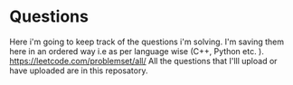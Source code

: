 # Questions
Here i'm going to keep track of the questions i'm solving. I'm saving them here in an ordered way i.e as per language wise (C++, Python etc. ).
https://leetcode.com/problemset/all/ All the questions that I'lll upload or have uploaded are in this reposatory.
